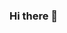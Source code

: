 ### Hi there 👋

<!--
**Yuki-mm/Yuki-mm** is a ✨ _special_ ✨ repository because its `README.md` (this file) appears on your GitHub profile.

Here are some ideas to get you started:

![](git@github.com:Yuki-mm/Yuki-mm/workflows/Yuki-mm/badge.svg)

- 🔭 I’m currently working on ...
- 🌱 I’m currently learning ...
- 👯 I’m looking to collaborate on ...
- 🤔 I’m looking for help with ...
- 💬 Ask me about ...
- 📫 How to reach me: ...
- 😄 Pronouns: ...
- ⚡ Fun fact: ...
-->
